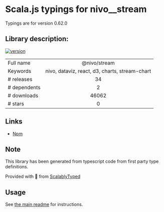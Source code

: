 
# Scala.js typings for nivo__stream

Typings are for version 0.62.0

## Library description:
[![version](https://img.shields.io/npm/v/@nivo/stream.svg?style=flat-square)](https://www.npmjs.com/package/@nivo/stream)

|                    |                 |
| ------------------ | :-------------: |
| Full name          | @nivo/stream |
| Keywords           | nivo, dataviz, react, d3, charts, stream-chart |
| # releases         | 34 |
| # dependents       | 2 |
| # downloads        | 46062 |
| # stars            | 0 |

## Links
- [Npm](https://www.npmjs.com/package/%40nivo%2Fstream)
    


## Note
This library has been generated from typescript code from first party type definitions.

Provided with :purple_heart: from [ScalablyTyped](https://github.com/oyvindberg/ScalablyTyped)

## Usage
See [the main readme](../../readme.md) for instructions.


